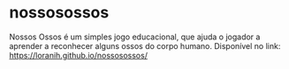 # nossosossos
Nossos Ossos é um simples jogo educacional, que ajuda o jogador a aprender a reconhecer alguns ossos do corpo humano. Disponível no link: https://loranih.github.io/nossosossos/
